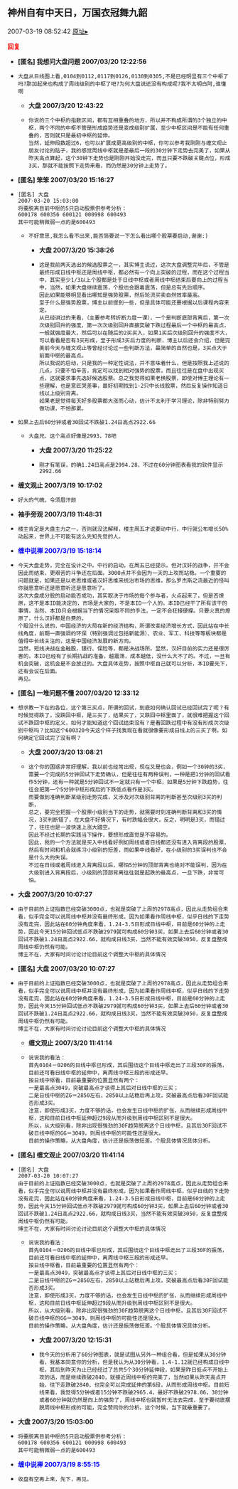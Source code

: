 ## 神州自有中天日，万国衣冠舞九韶
2007-03-19 08:52:42
[原址▸](http://www.fxgan.com/chan_time/2007_01_06/433.htm)





**<font color='red'>回复</font>**


- **[匿名] 我想问大盘问题  2007/03/20 12:22:56**
- ```
  大盘从日线图上看,0104到0112,0117到0126,0130到0305,不是已经明显有三个中枢了吗?那加起来也构成了周线级别的中枢了吧?为何大盘说还没有构成呢?我不太明白阿,谁懂啊 
  ```
   - **大盘 2007/3/20 12:43:22**
   - ```
     你说的三个中枢的指数区间，都有互相重叠的地方，所以并不构成所谓的3个独立的中枢，两个不同的中枢不管是形成趋势还是变成级别扩展，至少中枢区间是不能有任何重叠的，否则就只是最初中枢的延伸。
     当然，延伸段数超过6，也可以扩展成更高级别的中枢，你可以参考我刚刚与缠文观止朋友讨论的贴子，我的感觉周线中枢就是差最后一段的30分钟下走势去完美了，如果从昨天高点算起，这个30钟下走势也是刚刚开始没走完，而且只要不跌破关键点位，形成3买，那就不能按照下走势来看，而仍然是30分钟上走势了。
     ```
- **[匿名] 笨笨  2007/03/20 15:16:27**
- ```
  [匿名] 大盘 
  2007-03-20 15:03:00 
  将要脱离目前中枢的5只启动股票供参考分析：
  600178 600356 600121 000998 600493
  其中可能稍微弱一点的是600493 
  ```
   - ```
     不好意思,我怎么看不出来,能否简要说一下怎么看出哪个股票要启动,谢谢:)
     ```
      - **大盘 2007/3/20 15:38:26**
      - ```
        这是我前两天选出的候选股票之一，其实博主说过，这次大盘调整完毕后，不管是最终形成日线中枢还是周线中枢，都必然有一个向上突破的过程，而在这个过程当中，其实至少1/3以上个股都是处于日线中枢或者周线中枢结束后要向上的过程当中，当然，如果大盘继续震荡，个股也会跟着震荡，但是总有先后顺序。
        因此如果能够明显看出哪知是强势股票，然后轮流买卖自然效率最高。
        至于什么是强势股票，博主以前提到一些，但是具体可能还要根据以后课程内容来定。
        从已经讲过的来看，（主要参考转折断力度一课），一个是判断底部背离后，第一次次级别回升的强度，第一次次级别回升直接突破下跌过程最后一个中枢的最高点，一般就强度最大，然后可以在随后的2买买入，如果1买后次级别回升的强度不大，可以看看是否有3买形成，至于形成3买后力度的判断，博主以后还会介绍，但是完美前今天与缠文观止等曾经讨论过一些判断方法，最简单的自然也是，3买点大于前面中枢的最高点。
        所以我说的启动，只是我的一种定性说法，并不意味着什么，但是按照我上述说的几点，只要不怕辛苦，肯定可以找到相对强势的股票，而且往往是在盘中出现买点，这就要求事先选好候选股票。总之我觉得如果老换股票，即使对博主理论有一些理解，也是意匠哭差事，最好初期找到1-2只中长线股票，然后反复操作知道日线以上级别背离。
        如果老是觉得每天好多股票都大涨而心动，估计不太利于学习理论，除非特别努力做功课，不怕那累。
        ```
- ```
  如果上去后60分钟或者30回试不跌破1.24日高点2922.66
  ```
   - ```
     大盘兄，这个高点好像是2993，78吧
     ```
      - **大盘 2007/3/20 11:25:22**
      - ```
        刚才有笔误，的确1.24日高点是2994.28，不过在60分钟图表看我的软件显示2992.66
        ```
- **缠文观止 2007/3/19 10:17:02**
- ```
  好大的气魄，令须眉汗颜
  ```
- **袖手旁观 2007/3/19 11:48:31**
- ```
  楼主肯定是大盘主力之一，否则就没法解释，楼主周五才说要动中行，中行就公布增长50%动起来，世界上不可能有这么先知先觉的人。 
  ```
- **<font color='blue'>缠中说禅 2007/3/19 15:18:14</font>**
- ```
  今天大盘走势，完全在设计之中。中行的启动，在周五已经提示。但对汉奸的战争，并不会因此而结束，更艰苦的斗争还在后面。3000点并不会因为一天的上攻而站稳。一个重要的问题就是，如果还是以老思维或者汉奸思维来统治市场的思维，那么罗杰斯之流最近的怪叫你就愿意听还是愿意听还是愿意听了。
  这次大盘成分股的启动能否成功，其实取决于市场的每个参与者，火点起来了，但是否燎原，这不是本ID能决定的，市场是大家的，不是本ID一个人的。本ID已经干了所有该干的事情，当然，本ID只会根据当下的情况采取不同的手法，一定不会狂接硬撑。只要火真的燎原了，什么汉奸都是白费的。
  个股没什么说的，中国经济的大局在新的经济结构，所谓改变经济增长方式，因此站在中长线角度，前期一直强调的环保（特别强调过包括新能源）、农业、军工、科技等等板块都是值得中长线关注的，这是中国经济发展的新方向。
  当然，短线决战在金融股，银行、保险等，都是决战场所。显然，汉奸目前的实力还是很厉害的，本ID已经有了长期抗战的准备，越震荡，成本越低，没什么大不了的。不过，一旦有机会突破，这机会是不会放过的。大盘具体走势，按照中枢自己就可以分析，本ID要先下，还有会议在后面。
  再见。
  ```
- **[匿名] 一堆问题不懂  2007/03/20 12:33:12**
- ```
  想求教一下在的各位，这个第三买点，所谓的回试，到底如何确认回试已经回试完了呢？有时候觉得跌了，没跌回中枢，是三买了，结果买了，又跌回中枢里面了，就很难把握这个回试不跌回中枢的定义，如何才能知道这个回试结束没有？是看回跌过程中有没有形成次次级别中枢吗？比如这个600320今天这个样子找我现在看就很像要形成日线上的三买了啊，如何确定它回试完了没有啊？ 
  ```
   - **大盘 2007/3/20 13:08:21**
   - ```
     这个你的困惑非常好理解，我以前也经常出现，现在又是也会，例如一个30钟的3买，需要一个完成的5分钟回试下走势确认，但是往往有两种误判，一种是把1分钟的回试看作5分钟，还有一种就是5分钟回试不一定就只有一个中枢，如果是5分钟下跌趋势，往往会把第一个5分钟中枢形成后的下跌低点看作是3买。
     而要做到准确判断某级别走势完成，又涉及对次级别背离的判断甚至次级别3买的判断，
     总之，要完全把握一个股票小级别当下的走势，就需要时刻准确判断背离和3买的情况，3买判断错了，在大盘不好情况下，有时跌幅会很大，反之，明明是3买，而错过了，往往也是一波快速上涨大踏空。
     因此不经过长期的实践当下操作，要想形成直觉是不容易的。
     因此，我的一个方法就是买入中线看好例如周线或者日线都还没有进入背离段的股票，然后有时间和机会就练习小级别的短差，而如果中线看好，在小级别的3买误判也不会是什么大的失误。
     不过在日线或者周线进入背离段以后，哪怕5分钟的顶部背离也绝对不能误判，因为在大级别进入背离段后，小级别的顶部背离往往就是起跌的最高点，一旦下跌，非常可怕。
     ```
- **大盘 2007/3/20 10:07:27**
- ```
  由于目前的上证指数已经突破3000点，也就是突破了上周的2978高点，因此从走势组合来看，似乎完全可以说周线中枢并没有最终形成，因为如果看作周线中枢，似乎日线的下走势没有走完，因此站在60分钟角度来看，1.24-3.5日形成日线中枢，目前是60分钟的上走势，因此今天15分钟回试低点不跌破2979就可构成60分钟3买，如果上去后60分钟或者30回试不跌破1.24日高点2922.66，就构成日线3买，当然不能有效突破3050，反复盘整成周线中枢仍然有可能。
  博主不在，大家有时间讨论讨论目前这个调整大中枢的具体情况
  ```
- **[匿名] 大盘  2007/03/20 10:07:27**
- ```
  由于目前的上证指数已经突破3000点，也就是突破了上周的2978高点，因此从走势组合来看，似乎完全可以说周线中枢并没有最终形成，因为如果看作周线中枢，似乎日线的下走势没有走完，因此站在60分钟角度来看，1.24-3.5日形成日线中枢，目前是60分钟的上走势，因此今天15分钟回试低点不跌破2979就可构成60分钟3买，如果上去后60分钟或者30回试不跌破1.24日高点2922.66，就构成日线3买，当然不能有效突破3050，反复盘整成周线中枢仍然有可能。
  博主不在，大家有时间讨论讨论目前这个调整大中枢的具体情况 
  ```
   - **缠文观止 2007/3/20 11:41:14**
   - ```
     说说我的看法：
     首先0104－0206的日线中枢已形成，其后围绕这个日线中枢走出了三段30F的振荡，目前还可看日线中枢的延伸中，离周线中枢三段的形成还早。
     按日线中枢看，目前最重要的位置显然有两个：
     一是最高点3049，突破最高点才谈得上其后对日线中枢的三买；
     二是日线中枢的ZG＝2850左右，2850以上站稳后再上攻，突破最高点后看30F回试能否形成3买。
     注意，即使形成3买，力度不够的话，也会发生日线中枢的扩张，从而继续形成周线中枢，这和目前日线中枢延伸超过9段从而升级到周线中枢区别不是很大。
     所以，从大级别看，除非出现很强劲的30F趋势脱离这个日线中枢，且其后30F回试不破日线中枢的GG＝3049，则周线中枢的可能性还是很大。
     目前的操作策略，从大盘角度，估计还是振荡做短差。个股具体情况具体分析。
     ```
- **[匿名] 缠文观止  2007/03/20 11:41:14**
- ```
  [匿名] 大盘 
  2007-03-20 10:07:27 
  由于目前的上证指数已经突破3000点，也就是突破了上周的2978高点，因此从走势组合来看，似乎完全可以说周线中枢并没有最终形成，因为如果看作周线中枢，似乎日线的下走势没有走完，因此站在60分钟角度来看，1.24-3.5日形成日线中枢，目前是60分钟的上走势，因此今天15分钟回试低点不跌破2979就可构成60分钟3买，如果上去后60分钟或者30回试不跌破1.24日高点2922.66，就构成日线3买，当然不能有效突破3050，反复盘整成周线中枢仍然有可能。
  博主不在，大家有时间讨论讨论目前这个调整大中枢的具体情况 
  ```
   - ```
     说说我的看法：
     首先0104－0206的日线中枢已形成，其后围绕这个日线中枢走出了三段30F的振荡，目前还可看日线中枢的延伸中，离周线中枢三段的形成还早。
     按日线中枢看，目前最重要的位置显然有两个：
     一是最高点3049，突破最高点才谈得上其后对日线中枢的三买；
     二是日线中枢的ZG＝2850左右，2850以上站稳后再上攻，突破最高点后看30F回试能否形成3买。
     注意，即使形成3买，力度不够的话，也会发生日线中枢的扩张，从而继续形成周线中枢，这和目前日线中枢延伸超过9段从而升级到周线中枢区别不是很大。
     所以，从大级别看，除非出现很强劲的30F趋势脱离这个日线中枢，且其后30F回试不破日线中枢的GG＝3049，则周线中枢的可能性还是很大。
     目前的操作策略，从大盘角度，估计还是振荡做短差。个股具体情况具体分析。 
     ```
      - **大盘 2007/3/20 12:15:31**
      - ```
        我今天的分析用了60分钟图表，就是试图从另外一种组合看，但是如果从30分钟看，我基本同意你的分析，但是我认为从30分钟看，1.4-1.12就已经构成日线中枢，其后到昨天为止已经经过了总共5个30分钟延伸段，如果是昨日低点不开始上攻的话，而是继续跌破2840，就接近周线中枢的完美了，当然如果从昨天高点开始，往下走跌破2840，也完全可以完成延伸的第6段，从而形成周线中枢。目前短线来看，我觉得5分钟或者15分钟不跌破2965.4，最好不跌破2978.06，30分钟或者60分钟就仍然是向上的强势了，周线中枢也就暂时无法去完成，至于要彻底摆脱周线中枢形成的可能，完全赞同你的分析。这个时候，当下就最重要了。
        ```
- **大盘 2007/3/20 15:03:00**
- ```
  将要脱离目前中枢的5只启动股票供参考分析：
  600178 600356 600121 000998 600493
  其中可能稍微弱一点的是600493
  ```
- **<font color='blue'>缠中说禅 2007/3/19 8:55:15</font>**
- ```
  收盘有空再上来，先下，再见。
  ```
